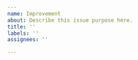 ```yaml
---
name: Improvement
about: Describe this issue purpose here.
title: ''
labels: ''
assignees: ''

---
```



